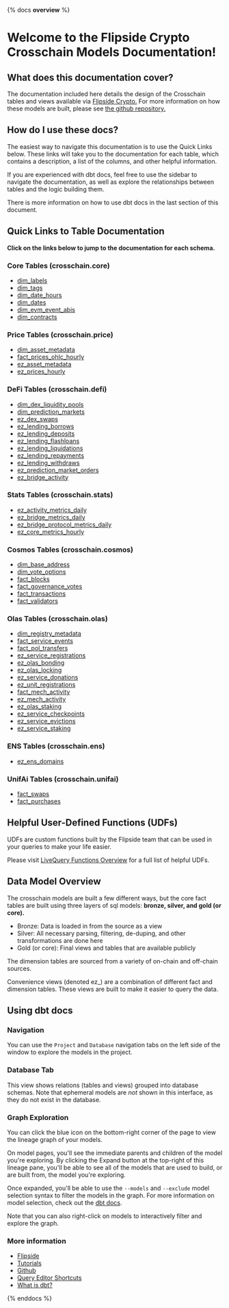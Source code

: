 {% docs __overview__ %}

# Welcome to the Flipside Crypto Crosschain Models Documentation!

## **What does this documentation cover?**
The documentation included here details the design of the Crosschain tables and views available via [Flipside Crypto.](https://flipsidecrypto.xyz/) For more information on how these models are built, please see [the github repository.](https://github.com/FlipsideCrypto/crosschain-models)

## **How do I use these docs?**
The easiest way to navigate this documentation is to use the Quick Links below. These links will take you to the documentation for each table, which contains a description, a list of the columns, and other helpful information.

If you are experienced with dbt docs, feel free to use the sidebar to navigate the documentation, as well as explore the relationships between tables and the logic building them.

There is more information on how to use dbt docs in the last section of this document.

## **Quick Links to Table Documentation**

**Click on the links below to jump to the documentation for each schema.**

### Core Tables (crosschain.core)
- [dim_labels](https://flipsidecrypto.github.io/crosschain-models/#!/model/model.crosschain_models.core__dim_labels)
- [dim_tags](https://flipsidecrypto.github.io/crosschain-models/#!/model/model.crosschain_models.core__dim_tags)
- [dim_date_hours](https://flipsidecrypto.github.io/crosschain-models/#!/model/model.crosschain_models.core__dim_date_hours)
- [dim_dates](https://flipsidecrypto.github.io/crosschain-models/#!/model/model.crosschain_models.core__dim_dates)
- [dim_evm_event_abis](https://flipsidecrypto.github.io/crosschain-models/#!/model/model.crosschain_models.core__dim_evm_event_abis)
- [dim_contracts](https://flipsidecrypto.github.io/crosschain-models/#!/model/model.crosschain_models.core__dim_contracts)

### Price Tables (crosschain.price)
- [dim_asset_metadata](https://flipsidecrypto.github.io/crosschain-models/#!/model/model.crosschain_models.price__dim_asset_metadata)
- [fact_prices_ohlc_hourly](https://flipsidecrypto.github.io/crosschain-models/#!/model/model.crosschain_models.price__fact_prices_ohlc_hourly)
- [ez_asset_metadata](https://flipsidecrypto.github.io/crosschain-models/#!/model/model.crosschain_models.price__ez_asset_metadata)
- [ez_prices_hourly](https://flipsidecrypto.github.io/crosschain-models/#!/model/model.crosschain_models.price__ez_prices_hourly)

### DeFi Tables (crosschain.defi)
- [dim_dex_liquidity_pools](https://flipsidecrypto.github.io/crosschain-models/#!/model/model.crosschain_models.defi__dim_dex_liquidity_pools)
- [dim_prediction_markets](https://flipsidecrypto.github.io/crosschain-models/#!/model/model.crosschain_models.defi__dim_prediction_markets)
- [ez_dex_swaps](https://flipsidecrypto.github.io/crosschain-models/#!/model/model.crosschain_models.core__ez_dex_swaps)
- [ez_lending_borrows](https://flipsidecrypto.github.io/crosschain-models/#!/model/model.crosschain_models.defi__ez_lending_borrows) 
- [ez_lending_deposits](https://flipsidecrypto.github.io/crosschain-models/#!/model/model.crosschain_models.defi__ez_lending_deposits)
- [ez_lending_flashloans](https://flipsidecrypto.github.io/crosschain-models/#!/model/model.crosschain_models.defi__ez_lending_flashloans)
- [ez_lending_liquidations](https://flipsidecrypto.github.io/crosschain-models/#!/model/model.crosschain_models.defi__ez_lending_liquidations)
- [ez_lending_repayments](https://flipsidecrypto.github.io/crosschain-models/#!/model/model.crosschain_models.defi__ez_lending_repayments)
- [ez_lending_withdraws](https://flipsidecrypto.github.io/crosschain-models/#!/model/model.crosschain_models.defi__ez_lending_withdraws)
- [ez_prediction_market_orders](https://flipsidecrypto.github.io/crosschain-models/#!/model/model.crosschain_models.defi__ez_prediction_market_orders)
- [ez_bridge_activity](https://flipsidecrypto.github.io/crosschain-models/#!/model/model.crosschain_models.defi__ez_bridge_activity)

### Stats Tables (crosschain.stats)
- [ez_activity_metrics_daily](https://flipsidecrypto.github.io/crosschain-models/#!/model/model.crosschain_models.stats__ez_activity_metrics_daily)
- [ez_bridge_metrics_daily](https://flipsidecrypto.github.io/crosschain-models/#!/model/model.crosschain_models.stats__ez_bridge_metrics_daily)
- [ez_bridge_protocol_metrics_daily](https://flipsidecrypto.github.io/crosschain-models/#!/model/model.crosschain_models.stats__ez_bridge__protocol_metrics_daily)
- [ez_core_metrics_hourly](https://flipsidecrypto.github.io/crosschain-models/#!/model/model.crosschain_models.stats__ez_core_metrics_hourly)

### Cosmos Tables (crosschain.cosmos)
- [dim_base_address](https://flipsidecrypto.github.io/crosschain-models/#!/model/model.crosschain_models.cosmos__dim_base_address)
- [dim_vote_options](https://flipsidecrypto.github.io/crosschain-models/#!/model/model.crosschain_models.cosmos__dim_vote_options)
- [fact_blocks](https://flipsidecrypto.github.io/crosschain-models/#!/model/model.crosschain_models.cosmos__fact_blocks)
- [fact_governance_votes](https://flipsidecrypto.github.io/crosschain-models/#!/model/model.crosschain_models.cosmos__fact_governance_votes)
- [fact_transactions](https://flipsidecrypto.github.io/crosschain-models/#!/model/model.crosschain_models.cosmos__fact_transactions)
- [fact_validators](https://flipsidecrypto.github.io/crosschain-models/#!/model/model.crosschain_models.cosmos__fact_validators)

### Olas Tables (crosschain.olas)
- [dim_registry_metadata](https://flipsidecrypto.github.io/crosschain-models/#!/model/model.crosschain_models.olas__dim_registry_metadata)
- [fact_service_events](https://flipsidecrypto.github.io/crosschain-models/#!/model/model.crosschain_models.olas__fact_service_events)
- [fact_pol_transfers](https://flipsidecrypto.github.io/crosschain-models/#!/model/model.crosschain_models.olas__fact_pol_transfers)
- [ez_service_registrations](https://flipsidecrypto.github.io/crosschain-models/#!/model/model.crosschain_models.olas__ez_service_registrations)
- [ez_olas_bonding](https://flipsidecrypto.github.io/crosschain-models/#!/model/model.crosschain_models.olas__ez_olas_bonding)
- [ez_olas_locking](https://flipsidecrypto.github.io/crosschain-models/#!/model/model.crosschain_models.olas__ez_olas_locking)
- [ez_service_donations](https://flipsidecrypto.github.io/crosschain-models/#!/model/model.crosschain_models.olas__ez_service_donations)
- [ez_unit_registrations](https://flipsidecrypto.github.io/crosschain-models/#!/model/model.crosschain_models.olas__ez_unit_registrations)
- [fact_mech_activity](https://flipsidecrypto.github.io/crosschain-models/#!/model/model.crosschain_models.olas__fact_mech_activity)
- [ez_mech_activity](https://flipsidecrypto.github.io/crosschain-models/#!/model/model.crosschain_models.olas__ez_mech_activity)
- [ez_olas_staking](https://flipsidecrypto.github.io/crosschain-models/#!/model/model.crosschain_models.olas__ez_olas_staking)
- [ez_service_checkpoints](https://flipsidecrypto.github.io/crosschain-models/#!/model/model.crosschain_models.olas__ez_service_checkpoints)
- [ez_service_evictions](https://flipsidecrypto.github.io/crosschain-models/#!/model/model.crosschain_models.olas__ez_service_evictions)
- [ez_service_staking](https://flipsidecrypto.github.io/crosschain-models/#!/model/model.crosschain_models.olas__ez_service_staking)

### ENS Tables (crosschain.ens)
- [ez_ens_domains](https://flipsidecrypto.github.io/crosschain-models/#!/model/model.crosschain_models.ens__ez_ens_domains)

### UnifAi Tables (crosschain.unifai)
- [fact_swaps](https://flipsidecrypto.github.io/crosschain-models/#!/model/model.crosschain_models.unifai__fact_swaps)
- [fact_purchases](https://flipsidecrypto.github.io/crosschain-models/#!/model/model.crosschain_models.unifai__fact_purchases)

## **Helpful User-Defined Functions (UDFs)**

UDFs are custom functions built by the Flipside team that can be used in your queries to make your life easier. 

Please visit [LiveQuery Functions Overview](https://flipsidecrypto.github.io/livequery-models/#!/overview) for a full list of helpful UDFs.

## **Data Model Overview**

The crosschain models are built a few different ways, but the core fact tables are built using three layers of sql models: **bronze, silver, and gold (or core).**

- Bronze: Data is loaded in from the source as a view
- Silver: All necessary parsing, filtering, de-duping, and other transformations are done here
- Gold (or core): Final views and tables that are available publicly

The dimension tables are sourced from a variety of on-chain and off-chain sources.

Convenience views (denoted ez_) are a combination of different fact and dimension tables. These views are built to make it easier to query the data.

## **Using dbt docs**
### Navigation

You can use the ```Project``` and ```Database``` navigation tabs on the left side of the window to explore the models in the project.

### Database Tab

This view shows relations (tables and views) grouped into database schemas. Note that ephemeral models are *not* shown in this interface, as they do not exist in the database.

### Graph Exploration

You can click the blue icon on the bottom-right corner of the page to view the lineage graph of your models.

On model pages, you'll see the immediate parents and children of the model you're exploring. By clicking the Expand button at the top-right of this lineage pane, you'll be able to see all of the models that are used to build, or are built from, the model you're exploring.

Once expanded, you'll be able to use the ```--models``` and ```--exclude``` model selection syntax to filter the models in the graph. For more information on model selection, check out the [dbt docs](https://docs.getdbt.com/docs/model-selection-syntax).

Note that you can also right-click on models to interactively filter and explore the graph.


### **More information**
- [Flipside](https://flipsidecrypto.xyz)
- [Tutorials](https://docs.flipsidecrypto.com/our-data/tutorials)
- [Github](https://github.com/FlipsideCrypto/crosschain-models)
- [Query Editor Shortcuts](https://docs.flipsidecrypto.com/velocity/query-editor-shortcuts)
- [What is dbt?](https://docs.getdbt.com/docs/introduction)

{% enddocs %}
